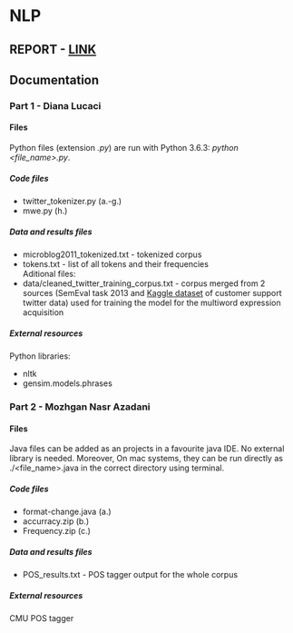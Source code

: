 # NLP

## REPORT - [LINK](https://docs.google.com/document/d/18pFDDHKXVCzbM22J5qirgS-TxZdazvMgooEnxDkiG50/edit?usp=sharing)
## Documentation
### Part 1 - Diana Lucaci
#### Files
Python files (extension _.py_) are run with Python 3.6.3: _python <file_name>.py_.
##### Code files
* twitter_tokenizer.py (a.-g.)
* mwe.py (h.)
##### Data and results files
* microblog2011_tokenized.txt - tokenized corpus
* tokens.txt - list of all tokens and their frequencies  
Aditional files:  
* data/cleaned_twitter_training_corpus.txt - corpus merged from 2 sources (SemEval task 2013 and [Kaggle dataset](https://www.kaggle.com/thoughtvector/customer-support-on-twitter#twcs.zip) of customer support twitter data) used for training the model for the multiword expression acquisition
##### External resources
Python libraries:  
* nltk
* gensim.models.phrases
### Part 2 - Mozhgan Nasr Azadani
#### Files
Java files can be added as an projects in a favourite java IDE. No external library is needed. Moreover, On mac systems, they can be run directly as ./<file_name>.java in the correct directory using terminal. 
##### Code files
* format-change.java (a.)
* accurracy.zip (b.)
* Frequency.zip (c.)
##### Data and results files
* POS_results.txt - POS tagger output for the whole corpus
##### External resources
CMU POS tagger
